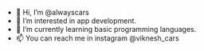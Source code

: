 - 👋 Hi, I’m @alwayscars
- 👀 I’m interested in app development.
- 🌱 I’m currently learning basic programming languages.
- 📫 You can reach me in instagram @viknesh_cars

<!---
alwayscars/alwayscars is a ✨ special ✨ repository because its `README.md` (this file) appears on your GitHub profile.
You can click the Preview link to take a look at your changes.
--->
